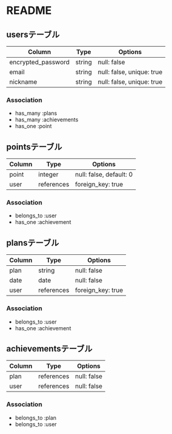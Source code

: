 # README

## usersテーブル
|Column|Type|Options|
|------|----|-------|
|encrypted_password|string|null: false|
|email|string|null: false, unique: true|
|nickname|string|null: false, unique: true|
### Association
- has_many :plans
- has_many :achievements
- has_one :point


## pointsテーブル
|Column|Type|Options|
|------|----|-------|
|point|integer|null: false, default: 0|
|user|references|foreign_key: true|
### Association
- belongs_to :user
- has_one :achievement


## plansテーブル
|Column|Type|Options|
|------|----|-------|
|plan|string|null: false|
|date|date|null: false|
|user|references|foreign_key: true|
### Association
- belongs_to :user
- has_one :achievement


## achievementsテーブル
|Column|Type|Options|
|------|----|-------|
|plan|references|null: false|
|user|references|null: false|
### Association
- belongs_to :plan
- belongs_to :user